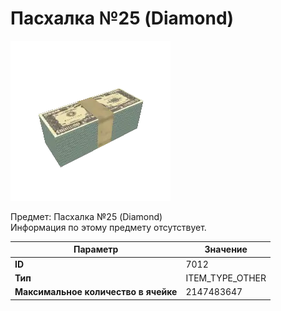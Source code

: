 # Пасхалка №25 (Diamond)

![Item Image](../img/7012.webp?raw=true)

Предмет: Пасхалка №25 (Diamond)<br>Информация по этому предмету отсутствует.


| Параметр | Значение |
|----------|----------|
| **ID** | 7012 |
| **Тип** | ITEM_TYPE_OTHER |
| **Максимальное количество в ячейке** | 2147483647 |

